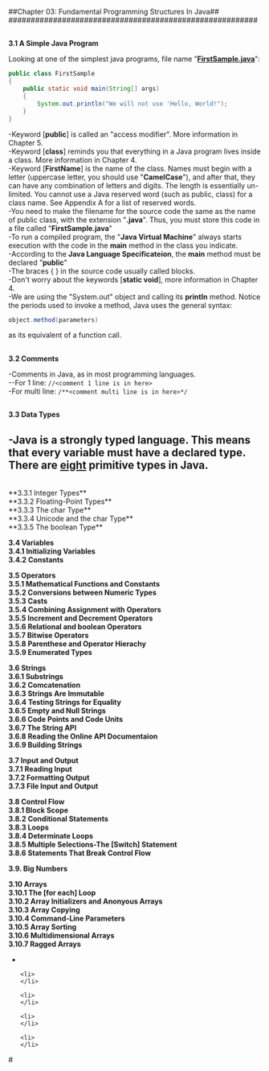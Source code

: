 ##Chapter 03: Fundamental Programming Structures In Java##
########################################################

##
**3.1 A Simple Java Program**

Looking at one of the simplest java programs, file name "<a href="https://github.com/ToiHocJava/JavaSE/blob/master/src/chapter03/FirstSample.java"><b>FirstSample.java</b></a>":
```java
public class FirstSample
{
    public static void main(String[] args)	
    {
    	System.out.println("We will not use 'Hello, World!");
    }
}
```
-Keyword [<b>public</b>] is called an "access modifier". More information in Chapter 5.
<br>
-Keyword [<b>class</b>] reminds you that everything in a Java program lives inside a class. More information in Chapter 4.
<br>
-Keyword [<b>FirstName</b>] is the name of the class. Names must begin with a letter (uppercase letter, you should use "<b>CamelCase</b>"), and after that, they can have any combination of letters and digits. The length is essentially un-limited. You cannot use a Java reserved word (such as public, class) for a class name. See Appendix A for a list of reserved words.
<br>
-You need to make the filename for the source code the same as the name of public class, with the extension "<b>.java</b>". Thus, you must store this code in a file called "<b>FirstSample.java</b>"
<br>
-To run a compiled program, the "<b>Java Virtual Machine</b>" always starts execution with the code in the <b>main</b> method in the class you indicate.
<br>
-According to the <b>Java Language Specificateion</b>, the <b>main</b> method must be declared "<b>public</b>"
<br>
-The braces { } in the source code usually called blocks.
<br>
-Don't worry about the keywords [<b>static void</b>], more information in Chapter 4.
<br>
-We are using the "System.out" object and calling its <b>println</b> method. Notice the periods used to invoke a method, Java uses the general syntax:
<br>
```java
object.method(parameters)
```
as its equivalent of a function call.


##
**3.2 Comments**

-Comments in Java, as in most programming languages.
<br>
--For 1 line: ```//<comment 1 line is in here>```
<br>
-For multi line:
```/**<comment multi line is in here>*/```


##
**3.3 Data Types**

-Java is a strongly typed language. This means that every variable must have a declared type. There are <u>eight</u> <b>primitive types</b> in Java.
<br>
-

<br>
**3.3.1 Integer Types**
<br>
**3.3.2 Floating-Point Types**
<br>
**3.3.3 The char Type**
<br>
**3.3.4 Unicode and the char Type**
<br>
**3.3.5 The boolean Type**

**3.4 Variables**
<br>
**3.4.1 Initializing Variables**
<br>
**3.4.2 Constants**
<br>

**3.5 Operators**
<br>
**3.5.1 Mathematical Functions and Constants**
<br>
**3.5.2 Conversions between Numeric Types**
<br>
**3.5.3 Casts**
<br>
**3.5.4 Combining Assignment with Operators**
<br>
**3.5.5 Increment and Decrement Operators**
<br>
**3.5.6 Relational and boolean Operators**
<br>
**3.5.7 Bitwise Operators**
<br>
**3.5.8 Parenthese and Operator Hierachy**
<br>
**3.5.9 Enumerated Types**

**3.6 Strings**
<br>
**3.6.1 Substrings**
<br>
**3.6.2 Comcatenation**
<br>
**3.6.3 Strings Are Immutable**
<br>
**3.6.4 Testing Strings for Equality**
<br>
**3.6.5 Empty and Null Strings**
<br>
**3.6.6 Code Points and Code Units**
<br>
**3.6.7 The String API**
<br>
**3.6.8 Reading the Online API Documentaion**
<br>
**3.6.9 Building Strings**
<br>

**3.7 Input and Output**
<br>
**3.7.1 Reading Input**
<br>
**3.7.2 Formatting Output**
<br>
**3.7.3 File Input and Output**


**3.8 Control Flow**
<br>
**3.8.1 Block Scope**
<br>
**3.8.2 Conditional Statements**
<br>
**3.8.3 Loops**
<br>
**3.8.4 Determinate Loops**
<br>
**3.8.5 Multiple Selections-The [Switch] Statement**
<br>
**3.8.6 Statements That Break Control Flow**
<br>


**3.9. Big Numbers**


**3.10 Arrays**
<br>
**3.10.1 The [for each] Loop**
<br>
**3.10.2 Array Initializers and Anonyous Arrays**
<br>
**3.10.3 Array Copying**
<br>
**3.10.4 Command-Line Parameters**
<br>
**3.10.5 Array Sorting**
<br>
**3.10.6 Multidimensional Arrays**
<br>
**3.10.7 Ragged Arrays**
<ul>
    <li>
    </li>

    <li>
    </li>

    <li>
    </li>

    <li>
    </li>

    <li>
    </li>
</ul>
#
